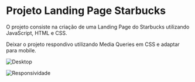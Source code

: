 # Projeto Landing Page Starbucks

O projeto consiste na criação de uma Landing Page do Starbucks utilizando JavaScript, HTML e CSS. 

Deixar o projeto respondivo utilizando Media Queries em CSS e adaptar para mobile. 

 ![Desktop](https://github.com/valenteluan/Starbucks-Landing-Page/assets/129987860/4a3fbc1b-f9e5-4c96-b353-41264b5a5d31)
 
![Responsividade](https://github.com/valenteluan/Starbucks-Landing-Page/assets/129987860/b98fa396-5d4a-48f0-8331-b6e33f28e63e)

